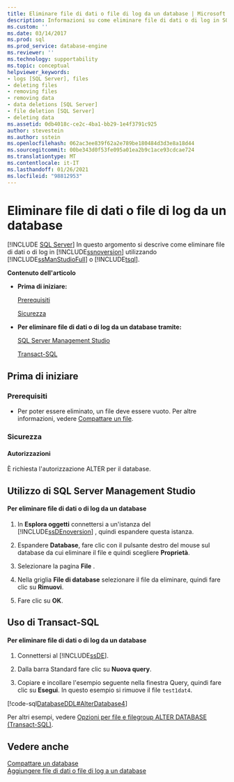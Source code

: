 ```yaml
---
title: Eliminare file di dati o file di log da un database | Microsoft Docs
description: Informazioni su come eliminare file di dati o di log in SQL Server usando SQL Server Management Studio o Transact-SQL.
ms.custom: ''
ms.date: 03/14/2017
ms.prod: sql
ms.prod_service: database-engine
ms.reviewer: ''
ms.technology: supportability
ms.topic: conceptual
helpviewer_keywords:
- logs [SQL Server], files
- deleting files
- removing files
- removing data
- data deletions [SQL Server]
- file deletion [SQL Server]
- deleting data
ms.assetid: 0db4018c-ce2c-4ba1-bb29-1e4f3791c925
author: stevestein
ms.author: sstein
ms.openlocfilehash: 062ac3ee839f62a2e789be180484d3d3e8a18d44
ms.sourcegitcommit: 00be343d0f53fe095a01ea2b9c1ace93cdcae724
ms.translationtype: MT
ms.contentlocale: it-IT
ms.lasthandoff: 01/26/2021
ms.locfileid: "98812953"
---
```

# <a name="delete-data-or-log-files-from-a-database"></a>Eliminare file di dati o file di log da un database
 [!INCLUDE [SQL Server](../../includes/applies-to-version/sqlserver.md)]
  In questo argomento si descrive come eliminare file di dati o di log in [!INCLUDE[ssnoversion](../../includes/ssnoversion-md.md)] utilizzando [!INCLUDE[ssManStudioFull](../../includes/ssmanstudiofull-md.md)] o [!INCLUDE[tsql](../../includes/tsql-md.md)].  
  
 **Contenuto dell'articolo**  
  
-   **Prima di iniziare:**  
  
     [Prerequisiti](#Prerequisites)  
  
     [Sicurezza](#Security)  
  
-   **Per eliminare file di dati o di log da un database tramite:**  
  
     [SQL Server Management Studio](#SSMSProcedure)  
  
     [Transact-SQL](#TsqlProcedure)  
  
##  <a name="before-you-begin"></a><a name="BeforeYouBegin"></a> Prima di iniziare  
  
###  <a name="prerequisites"></a><a name="Prerequisites"></a> Prerequisiti  
  
-   Per poter essere eliminato, un file deve essere vuoto. Per altre informazioni, vedere [Compattare un file](../../relational-databases/databases/shrink-a-file.md).  
  
###  <a name="security"></a><a name="Security"></a> Sicurezza  
  
####  <a name="permissions"></a><a name="Permissions"></a> Autorizzazioni  
 È richiesta l'autorizzazione ALTER per il database.  
  
##  <a name="using-sql-server-management-studio"></a><a name="SSMSProcedure"></a> Utilizzo di SQL Server Management Studio  
  
#### <a name="to-delete-data-or-log-files-from-a-database"></a>Per eliminare file di dati o di log da un database  
  
1.  In **Esplora oggetti** connettersi a un'istanza del [!INCLUDE[ssDEnoversion](../../includes/ssdenoversion-md.md)] , quindi espandere questa istanza.  
  
2.  Espandere **Database**, fare clic con il pulsante destro del mouse sul database da cui eliminare il file e quindi scegliere **Proprietà**.  
  
3.  Selezionare la pagina **File** .  
  
4.  Nella griglia **File di database** selezionare il file da eliminare, quindi fare clic su **Rimuovi**.  
  
5.  Fare clic su **OK**.  

##  <a name="using-transact-sql"></a><a name="TsqlProcedure"></a> Uso di Transact-SQL  
  
#### <a name="to-delete-data-or-log-files-from-a-database"></a>Per eliminare file di dati o di log da un database  
  
1.  Connettersi al [!INCLUDE[ssDE](../../includes/ssde-md.md)].  
  
2.  Dalla barra Standard fare clic su **Nuova query**.  
  
3.  Copiare e incollare l'esempio seguente nella finestra Query, quindi fare clic su **Esegui**. In questo esempio si rimuove il file `test1dat4`.  
  
 [!code-sql[DatabaseDDL#AlterDatabase4](../../relational-databases/databases/codesnippet/tsql/delete-data-or-log-files_1.sql)]  
  
 Per altri esempi, vedere [Opzioni per file e filegroup ALTER DATABASE &#40;Transact-SQL&#41;](../../t-sql/statements/alter-database-transact-sql-file-and-filegroup-options.md).  
  
## <a name="see-also"></a>Vedere anche  
 [Compattare un database](../../relational-databases/databases/shrink-a-database.md)   
 [Aggiungere file di dati o file di log a un database](../../relational-databases/databases/add-data-or-log-files-to-a-database.md)  
  
  
